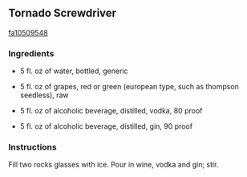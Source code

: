 ## Tornado Screwdriver

[fa10509548](http://allrecipes.com/recipe/tornado-screwdriver/)

### Ingredients

 - 5 fl. oz of water, bottled, generic

 - 5 fl. oz of grapes, red or green (european type, such as thompson seedless), raw

 - 5 fl. oz of alcoholic beverage, distilled, vodka, 80 proof

 - 5 fl. oz of alcoholic beverage, distilled, gin, 90 proof

### Instructions

Fill two rocks glasses with ice. Pour in wine, vodka and gin; stir.